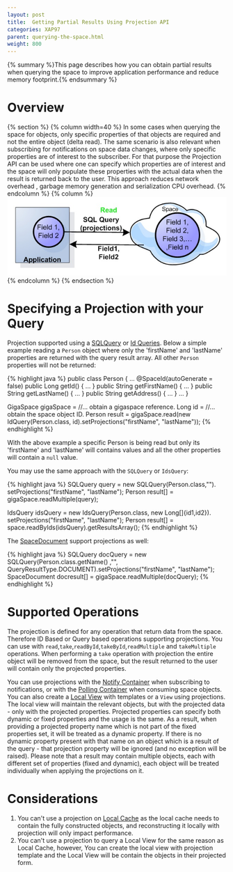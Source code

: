 ```yaml
---
layout: post
title:  Getting Partial Results Using Projection API
categories: XAP97
parent: querying-the-space.html
weight: 800
---
```


{% summary %}This page describes how you can obtain partial results when querying the space to improve application performance and reduce memory footprint.{% endsummary %}

# Overview

{% section %}
{% column width=40 %}
In some cases when querying the space for objects, only specific properties of that objects are required and not the entire object (delta read). The same scenario is also relevant when subscribing for notifications on space data changes, where only specific properties are of interest to the subscriber. For that purpose the Projection API can be used where one can specify which properties are of interest and the space will only populate these properties with the actual data when the result is returned back to the user. This approach reduces network overhead , garbage memory generation and serialization CPU overhead.
{% endcolumn %}
{% column %}
![space-projections.jpg](/attachment_files/space-projections.jpg)
{% endcolumn %}
{% endsection %}



# Specifying a Projection with your Query

Projection supported using a [SQLQuery](./sqlquery.html) or [Id Queries](./id-queries.html). Below a simple example reading a `Person` object where only the 'firstName' and 'lastName' properties are returned with the query result array. All other `Person` properties will not be returned:

{% highlight java %}
public class Person
{
  ...
  @SpaceId(autoGenerate = false)
  public Long getId() { ... }
  public String getFirstName() { ... }
  public String getLastName() { ... }
  public String getAddress() { ... }
  ...
}

GigaSpace gigaSpace = //... obtain a gigaspace reference.
Long id = //... obtain the space object ID.
Person result = gigaSpace.read<Person>(new IdQuery<Person>(Person.class, id).setProjections("firstName", "lastName"));
{% endhighlight %}

With the above example a specific Person is being read but only its 'firstName' and 'lastName' will contains values and all the other properties will contain a `null` value.

You may use the same approach with the `SQLQuery` or `IdsQuery`:

{% highlight java %}
SQLQuery<Person> query = new SQLQuery<Person>(Person.class,"").
		setProjections("firstName", "lastName");
Person result[] = gigaSpace.readMultiple(query);

IdsQuery<Person> idsQuery = new IdsQuery<Person>(Person.class, new Long[]{id1,id2}).
		setProjections("firstName", "lastName");
Person result[] = space.readByIds(idsQuery).getResultsArray();
{% endhighlight %}

The [SpaceDocument](./document-api.html) support projections as well:

{% highlight java %}
SQLQuery<SpaceDocument> docQuery = new SQLQuery<SpaceDocument>(Person.class.getName() ,"",
	QueryResultType.DOCUMENT).setProjections("firstName", "lastName");
SpaceDocument docresult[] = gigaSpace.readMultiple(docQuery);
{% endhighlight %}

# Supported Operations

The projection is defined for any operation that return data from the space. Therefore ID Based or Query based operations supporting projections. You can use with `read`,`take`,`readById`,`takeById`,`readMultiple` and `takeMultiple` operations. When performing a `take` operation with projection the entire object will be removed from the space, but the result returned to the user will contain only the projected properties.


You can use projections with the [Notify Container](./notify-container.html) when subscribing to notifications, or with the [Polling Container](./polling-container.html) when consuming space objects. You can also create a [Local View](./local-view.html) with templates or a `View` using projections. The local view will maintain the relevant objects, but with the projected data - only with the projected properties.
Projected properties can specify both dynamic or fixed properties and the usage is the same. As a result, when providing a projected property name which is not part of the fixed properties set, it will be treated as a dynamic property. If there is no dynamic property present with that name on an object which is a result of the query - that projection property will be ignored (and no exception will be raised). Please note that a result may contain multiple objects, each with different set of properties (fixed and dynamic), each object will be treated individually when applying the projections on it.

# Considerations

1. You can't use a projection on [Local Cache](./local-cache.html) as the local cache needs to contain the fully constructed objects, and reconstructing it locally with projection will only impact performance.
1. You can't use a projection to query a Local View for the same reason as Local Cache, however, You can create the local view with projection template and the Local View will be contain the objects in their projected form.
